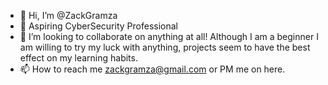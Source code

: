 - 👋 Hi, I’m @ZackGramza
- 👀 Aspiring CyberSecurity Professional
- 💞️ I’m looking to collaborate on anything at all! Although I am a beginner I am willing to try my luck with anything, projects seem to have the best effect on my learning habits.
- 📫 How to reach me zackgramza@gmail.com or PM me on here.

<!---
ZackGramza/ZackGramza is a ✨ special ✨ repository because its `README.md` (this file) appears on your GitHub profile.
You can click the Preview link to take a look at your changes.
--->

